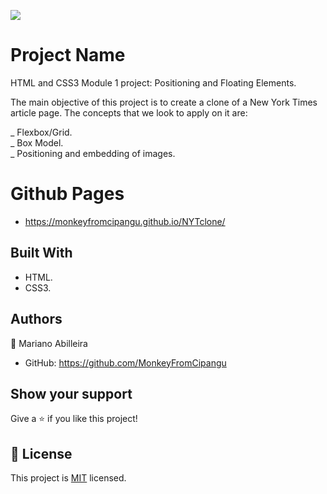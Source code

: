 ![](https://img.shields.io/badge/Microverse-blueviolet)

# Project Name

HTML and CSS3 Module 1 project: Positioning and Floating Elements.

The main objective of this project is to create a clone of a New York Times article page. The concepts that we look to apply on it are:

_ Flexbox/Grid.<br/>
_ Box Model.<br/>
_ Positioning and embedding of images.

# Github Pages

- https://monkeyfromcipangu.github.io/NYTclone/

## Built With

- HTML.
- CSS3.

## Authors

👤 Mariano Abilleira

- GitHub: https://github.com/MonkeyFromCipangu

## Show your support

Give a ⭐️ if you like this project!

## 📝 License

This project is [MIT](lic.url) licensed.
